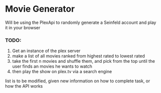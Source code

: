 # Movie Generator
Will be using the PlexApi to randomly generate a Seinfeld account and play it in your browser

### TODO:
1. Get an instance of the plex server<br/>
2. make a list of all movies ranked from highest rated to lowest rated<br/>
3. take the first n movies and shuffle them, and pick from the top until the user finds an movies he wants to 
watch<br/>
4. then play the show on plex.tv via a search engine<br/>

list is to be modified, given new information on how to complete task, or how the API works
